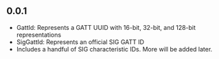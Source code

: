 ## 0.0.1

- GattId: Represents a GATT UUID with 16-bit, 32-bit, and 128-bit representations
- SigGattId: Represents an official SIG GATT ID
- Includes a handful of SIG characteristic IDs. More will be added later.

